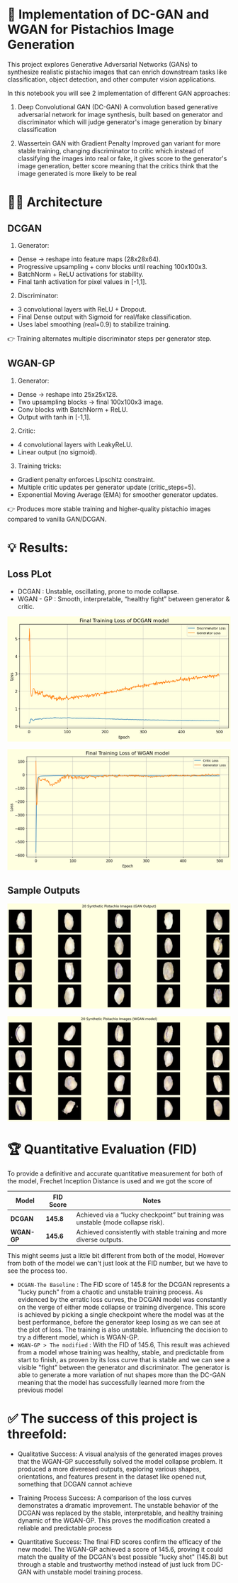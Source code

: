 # 🥜 Implementation of DC-GAN and WGAN for Pistachios Image Generation

This project explores Generative Adversarial Networks (GANs) to synthesize realistic pistachio images that can enrich downstream tasks like classification, object detection, and other computer vision applications.

In this notebook you will see 2 implementation of different GAN approaches:
1. Deep Convolutional GAN (DC-GAN) 
A comvolution based generative adversarial network for image synthesis, built based on generator and discriminator which will judge generator's image generation by binary classification

2. Wassertein GAN with Gradient Penalty
Improved gan variant for more stable training, changing discriminator to critic which instead of classifying the images into real or fake, it gives score to the generator's image generation, better score meaning that the critics think that the image generated is more likely to be real

# 👷‍♂️ Architecture
## DCGAN<br>
1. Generator:
- Dense → reshape into feature maps (28x28x64).
- Progressive upsampling + conv blocks until reaching 100x100x3.
- BatchNorm + ReLU activations for stability.
- Final tanh activation for pixel values in [-1,1].

2. Discriminator:
- 3 convolutional layers with ReLU + Dropout.
- Final Dense output with Sigmoid for real/fake classification.
- Uses label smoothing (real=0.9) to stabilize training.

👉 Training alternates multiple discriminator steps per generator step.

## WGAN-GP
1. Generator:
- Dense → reshape into 25x25x128.
- Two upsampling blocks → final 100x100x3 image.
- Conv blocks with BatchNorm + ReLU.
- Output with tanh in [-1,1].

2. Critic:
- 4 convolutional layers with LeakyReLU.
- Linear output (no sigmoid).

3. Training tricks:
- Gradient penalty enforces Lipschitz constraint.
- Multiple critic updates per generator update (critic_steps=5).
- Exponential Moving Average (EMA) for smoother generator updates.

👉 Produces more stable training and higher-quality pistachio images compared to vanilla GAN/DCGAN.

# 💡 Results:
## Loss PLot
- DCGAN : Unstable, oscillating, prone to mode collapse.
- WGAN - GP : Smooth, interpretable, “healthy fight” between generator & critic.

![Alt text](images/loss_dc.png)

![Alt text](images/loss_wgan.png)

## Sample Outputs
![Alt text](images/sample_dc.png)

![Alt text](images/sample_wgan.png)


# 🏆 Quantitative Evaluation (FID)
To provide a definitive and accurate quantitative measurement for both of the model, Frechet Inception Distance is used and we got the score of 

| Model    | FID Score | Notes                                                                 |
|----------|-----------|----------------------------------------------------------------------|
| **DCGAN**   | **145.8**   | Achieved via a “lucky checkpoint” but training was unstable (mode collapse risk). |
| **WGAN-GP** | **145.6**   | Achieved consistently with stable training and more diverse outputs. |


This might seems just a little bit different from both of the model, However from both of the model we can't just look at the FID number, but we have to see the process too.
- `DCGAN-The Baseline` : The FID score of 145.8 for the DCGAN represents a "lucky punch" from a chaotic and unstable training process. As evidenced by the erratic loss curves, the DCGAN model was constantly on the verge of either mode collapse or training divergence. This score is achieved by picking a single checkpoint where the model was at the best performance, before the generator keep losing as we can see at the plot of loss. The training is also unstable. Influencing the decision to try a different model, which is WGAN-GP.
- `WGAN-GP > The modified` : With the FID of 145.6, This result was achieved from a model whose training was healthy, stable, and predictable from start to finish, as proven by its loss curve that is stable and we can see a visible "fight" between the generator and discriminator. The generator is able to generate a more variation of nut shapes more than the DC-GAN meaning that the model has successfully learned more from the previous model

# ✅ The success of this project is threefold:

- Qualitative Success: A visual analysis of the generated images proves that the WGAN-GP successfully solved the model collapse problem. It produced a more diveresed outputs, exploring various shapes, orientations, and features present in the dataset like opened nut, something that DCGAN cannot achieve

- Training Process Success: A comparison of the loss curves demonstrates a dramatic improvement. The unstable behavior of the DCGAN was replaced by the stable, interpretable, and healthy training dynamic of the WGAN-GP. This proves the modification created a reliable and predictable process

- Quantitative Success: The final FID scores confirm the efficacy of the new model. The WGAN-GP achieved a score of 145.6, proving it could match the quality of the DCGAN's best possible "lucky shot" (145.8) but through a stable and trustworthy method instead of just luck from DC-GAN with unstable model training process.

